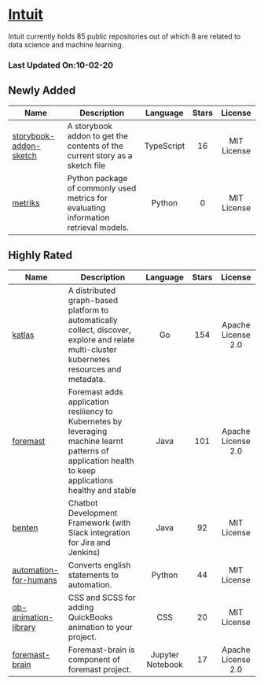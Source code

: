 # [Intuit](https://github.com/intuit)

Intuit currently holds 85 public repositories out of which 8 are related to data science and machine learning.

 ### Last Updated On:10-02-20

## Newly Added

| Name | Description | Language | Stars | License |
| ---- | ----------- | :--------: | :-----: | :-------: |
| [storybook-addon-sketch](https://github.com/intuit/storybook-addon-sketch) | A storybook addon to get the contents of the current story as a sketch file | TypeScript | 16 | MIT License |
| [metriks](https://github.com/intuit/metriks) | Python package of commonly used metrics for evaluating information retrieval models. | Python | 0 | MIT License |

## Highly Rated

| Name | Description | Language | Stars | License |
| ---- | ----------- | :--------: | :-----: | :-------: |
 | [katlas](https://github.com/intuit/katlas) | A distributed graph-based platform to automatically collect, discover, explore and relate multi-cluster kubernetes resources and metadata. | Go | 154 | Apache License 2.0 |
| [foremast](https://github.com/intuit/foremast) | Foremast adds application resiliency to Kubernetes by leveraging machine learnt patterns of application health to keep applications healthy and stable | Java | 101 | Apache License 2.0 |
| [benten](https://github.com/intuit/benten) | Chatbot Development Framework (with Slack integration for Jira and Jenkins) | Java | 92 | MIT License |
| [automation-for-humans](https://github.com/intuit/automation-for-humans) | Converts english statements to automation. | Python | 44 | MIT License |
| [qb-animation-library](https://github.com/intuit/qb-animation-library) | CSS and SCSS for adding QuickBooks animation to your project. | CSS | 20 | MIT License |
| [foremast-brain](https://github.com/intuit/foremast-brain) | Foremast-brain is component of foremast project. | Jupyter Notebook | 17 | Apache License 2.0 |

